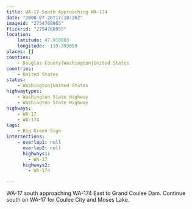 ```yaml
---
title: WA-17 South Approaching WA-174
date: "2008-07-26T17:18:26Z"
imageid: "2754768955"
flickrid: "2754768955"
location:
    latitude: 47.918883
    longitude: -119.393059
places: []
counties:
    - Douglas County|Washington|United States
countries:
    - United States
states:
    - Washington|United States
highwaytypes:
    - Washington State Highway
    - Washington State Highway
highways:
    - WA-17
    - WA-174
tags:
    - Big Green Sign
intersections:
    - overlap1: null
      overlap2: null
      highways1:
        - WA-17
      highways2:
        - WA-174

---
```

WA-17 south approaching WA-174 East to Grand Coulee Dam.  Continue south on WA-17 for Coulee City and Moses Lake.
